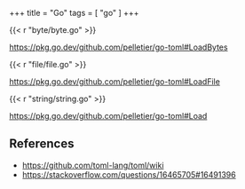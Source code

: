 +++
title = "Go"
tags = [ "go" ]
+++

{{< r "byte/byte.go" >}}

<https://pkg.go.dev/github.com/pelletier/go-toml#LoadBytes>

{{< r "file/file.go" >}}

<https://pkg.go.dev/github.com/pelletier/go-toml#LoadFile>

{{< r "string/string.go" >}}

<https://pkg.go.dev/github.com/pelletier/go-toml#Load>

## References

- <https://github.com/toml-lang/toml/wiki>
- <https://stackoverflow.com/questions/16465705#16491396>
